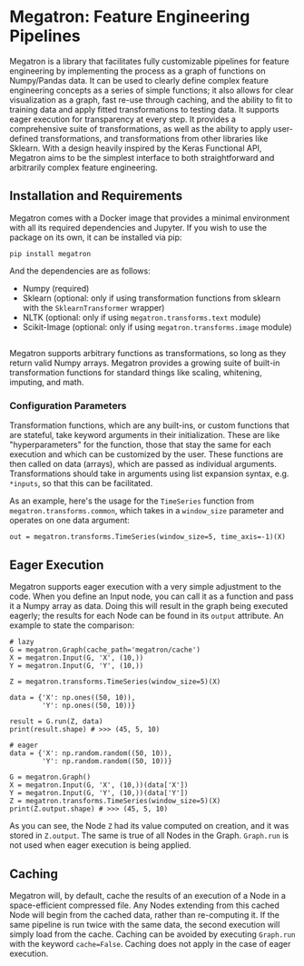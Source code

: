 # Megatron: Feature Engineering Pipelines

Megatron is a library that facilitates fully customizable pipelines for feature engineering by implementing the process as a graph of functions on Numpy/Pandas data. It can be used to clearly define complex feature engineering concepts as a series of simple functions; it also allows for clear visualization as a graph, fast re-use through caching, and the ability to fit to training data and apply fitted transformations to testing data. It supports eager execution for transparency at every step. It provides a comprehensive suite of transformations, as well as the ability to apply user-defined transformations, and transformations from other libraries like Sklearn. With a design heavily inspired by the Keras Functional API, Megatron aims to be the simplest interface to both straightforward and arbitrarily complex feature engineering.

## Installation and Requirements
Megatron comes with a Docker image that provides a minimal environment with all its required dependencies and Jupyter. If you wish to use the package on its own, it can be installed via pip:

`pip install megatron`

And the dependencies are as follows:

- Numpy (required)
- Sklearn (optional: only if using transformation functions from sklearn with the `SklearnTransformer` wrapper)
- NLTK (optional: only if using `megatron.transforms.text` module)
- Scikit-Image (optional: only if using `megatron.transforms.image` module)

## 
Megatron supports arbitrary functions as transformations, so long as they return valid Numpy arrays. Megatron provides a growing suite of built-in transformation functions for standard things like scaling, whitening, imputing, and math.



### Configuration Parameters
Transformation functions, which are any built-ins, or custom functions that are stateful, take keyword arguments in their initialization. These are like "hyperparameters" for the function, those that stay the same for each execution and which can be customized by the user. These functions are then called on data (arrays), which are passed as individual arguments. Transformations should take in arguments using list expansion syntax, e.g. `*inputs`, so that this can be facilitated.

As an example, here's the usage for the `TimeSeries` function from `megatron.transforms.common`, which takes in a `window_size` parameter and operates on one data argument:

```
out = megatron.transforms.TimeSeries(window_size=5, time_axis=-1)(X)
```

## Eager Execution
Megatron supports eager execution with a very simple adjustment to the code. When you define an Input node, you can call it as a function and pass it a Numpy array as data. Doing this will result in the graph being executed eagerly; the results for each Node can be found in its `output` attribute. An example to state the comparison:

```
# lazy
G = megatron.Graph(cache_path='megatron/cache')
X = megatron.Input(G, 'X', (10,))
Y = megatron.Input(G, 'Y', (10,))

Z = megatron.transforms.TimeSeries(window_size=5)(X)

data = {'X': np.ones((50, 10)),
        'Y': np.ones((50, 10))}

result = G.run(Z, data)
print(result.shape) # >>> (45, 5, 10)

# eager
data = {'X': np.random.random((50, 10)),
        'Y': np.random.random((50, 10))}

G = megatron.Graph()
X = megatron.Input(G, 'X', (10,))(data['X'])
Y = megatron.Input(G, 'Y', (10,))(data['Y'])
Z = megatron.transforms.TimeSeries(window_size=5)(X)
print(Z.output.shape) # >>> (45, 5, 10)
```

As you can see, the Node `Z` had its value computed on creation, and it was stored in `Z.output`. The same is true of all Nodes in the Graph. `Graph.run` is not used when eager execution is being applied.

## Caching
Megatron will, by default, cache the results of an execution of a Node in a space-efficient compressed file. Any Nodes extending from this cached Node will begin from the cached data, rather than re-computing it. If the same pipeline is run twice with the same data, the second execution will simply load from the cache.
Caching can be avoided by executing `Graph.run` with the keyword `cache=False`. Caching does not apply in the case of eager execution.
